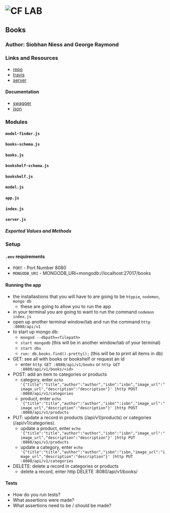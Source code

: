 ![CF](http://i.imgur.com/7v5ASc8.png) LAB
=================================================

## Books

### Author: Siobhan Niess and George Raymond

### Links and Resources
* [repo](https://github.com/niesssiobhan/15-project-books)
* [travis](https://travis-ci.com/niesssiobhan/15-project-books)
* [server](https://git.heroku.com/niess-15-lab.git) 

#### Documentation
* [swagger](https://app.swaggerhub.com/apis/niesssiobhan/book-project-lab15/1.0.0) 
* [json]()

### Modules
#### `model-finder.js`
#### `books-schema.js`
#### `books.js`
#### `bookshelf-schema.js`
#### `bookshelf.js`
#### `model.js`
#### `app.js`
#### `index.js`
#### `server.js`
##### Exported Values and Methods

### Setup
#### `.env` requirements
* `PORT` - Port Number 8080
* `MONGODB_URI` - MONGODB_URI=mongodb://localhost:27017/books

#### Running the app
* the installastions that you will have to are going to be `htppie`, `nodemon`, `mongo db`
    * these are going to allow you to run the app
* in your terminal you are going to want to run the command `nodemon index.js`   
* open up another terminal window/tab and run the command `http :8080/api/v1`
* to start up mongo db:
    * `mongod --dbpath=<filepath>`
    * `start mongodb` (this will be in another window/tab of your terminal)
    * `start dbs`
    * `run: db.books.find().pretty();` (this will be to print all items in db)
* GET: see all with books or bookshelf or request an id
    * enter `http GET :8080/api/v1/books` or `http GET :8080/api/v1/books/<id>`
* POST: add an item to categories or products
    * category, enter `echo '{"title":"title","author":"author","isbn":"isbn","image_url":"image_url","description":"description"}' |http POST :8080/api/v1/categories`
    * product, enter `echo '{"title":"title","author":"author","isbn"":isbn","image_url":"image_url","description":"description"}' |http POST :8080/api/v1/products`
* PUT: update a record in products (/api/v1/products) or categories (/api/v1/categories).
    * update a product, enter `echo '{"title":"title","author":"author","isbn":"isbn","image_url":"image_url","description":"description"}' |http PUT :8080/api/v1/products`
    * update a category, enter `echo '{"title":"title","author":"author","isbn":"isbn,"image_url":"image_url","description":"description"}' |http PUT :8080/api/v1/categories`
* DELETE: delete a record in categories or products
    * delete a record, enter http DELETE :8080/api/v1/books/<id>
  
#### Tests
* How do you run tests?
* What assertions were made?
* What assertions need to be / should be made?